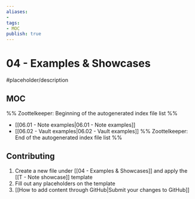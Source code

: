 ```yaml
---
aliases:
- 
tags:
- MOC
publish: true
---
```


# 04 - Examples & Showcases

#placeholder/description 

## MOC

%% Zoottelkeeper: Beginning of the autogenerated index file list  %%
-  [[06.01 - Note examples|06.01 - Note examples]]
-  [[06.02 - Vault examples|06.02 - Vault examples]]
%% Zoottelkeeper: End of the autogenerated index file list  %%

## Contributing

1. Create a new file under [[04 - Examples & Showcases]] and apply the [[T - Note showcase]] template
2. Fill out any placeholders on the template
3. [[How to add content through GitHub|Submit your changes to GitHub]]